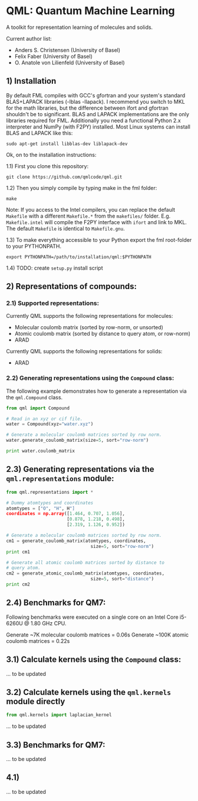 # QML: Quantum Machine Learning

A toolkit for representation learning of molecules and solids.

Current author list:
* Anders S. Christensen (University of Basel)
* Felix Faber (University of Basel)
* O. Anatole von Lilienfeld (University of Basel)

## 1) Installation

By default FML compiles with GCC's gfortran and your system's standard BLAS+LAPACK libraries (-lblas -llapack). I recommend you switch to MKL for the math libraries, but the difference between ifort and gfortran shouldn't be to significant. BLAS and LAPACK implementations are the only libraries required for FML. Additionally you need a functional Python 2.x interpreter and NumPy (with F2PY) installed. Most Linux systems can install BLAS and LAPACK like this:

    sudo apt-get install libblas-dev liblapack-dev

Ok, on to the installation instructions:

1.1) First you clone this repository: 

    git clone https://github.com/qmlcode/qml.git

1.2) Then you simply compile by typing make in the fml folder:

    make

Note: If you access to the Intel compilers, you can replace the default `Makefile` with a different `Makefile.*` from the `makefiles/` folder. E.g. `Makefile.intel` will compile the F2PY interface with `ifort` and link to MKL. The default `Makefile` is identical to `Makefile.gnu`.

1.3) To make everything accessible to your Python export the fml root-folder to your PYTHONPATH.

    export PYTHONPATH=/path/to/installation/qml:$PYTHONPATH

1.4) TODO: create `setup.py` install script

## 2) Representations of compounds:

### 2.1) Supported representations:

Currently QML supports the following representations for molecules:

* Molecular coulomb matrix (sorted by row-norm, or unsorted)
* Atomic coulomb matrix (sorted by distance to query atom, or row-norm)
* ARAD

Currently QML supports the following representations for solids:

* ARAD

### 2.2) Generating representations using the `Compound` class:
The following example demonstrates how to generate a representation via the `qml.Compound` class.

```python
from qml import Compound

# Read in an xyz or cif file.
water = Compound(xyz="water.xyz")

# Generate a molecular coulomb matrices sorted by row norm.
water.generate_coulomb_matrix(size=5, sort="row-norm")

print water.coulomb_matrix
```


## 2.3) Generating representations via the `qml.representations` module:

```python
from qml.representations import *

# Dummy atomtypes and coordinates
atomtypes = ["O", "H", H"]
coordinates = np.array([1.464, 0.707, 1.056],
                       [0.878, 1.218, 0.498],
                       [2.319, 1.126, 0.952])

# Generate a molecular coulomb matrices sorted by row norm.
cm1 = generate_coulomb_matrix(atomtypes, coordinates,
                                size=5, sort="row-norm")
print cm1

# Generate all atomic coulomb matrices sorted by distance to
# query atom.
cm2 = generate_atomic_coulomb_matrix(atomtypes, coordinates,
                                size=5, sort="distance")
print cm2
```

## 2.4) Benchmarks for QM7:
Following benchmarks were executed on a single core on an Intel Core i5-6260U @ 1.80 GHz CPU.

Generate ~7K molecular coulomb matrices = 0.06s 
Generate ~100K atomic coulomb matrices = 0.22s


 
## 3.1) Calculate kernels using the `Compound` class:
... to be updated

## 3.2) Calculate kernels using the `qml.kernels` module directly


```python
from qml.kernels import laplacian_kernel
```
... to be updated
## 3.3) Benchmarks for QM7:
... to be updated

## 4.1) 
... to be updated
